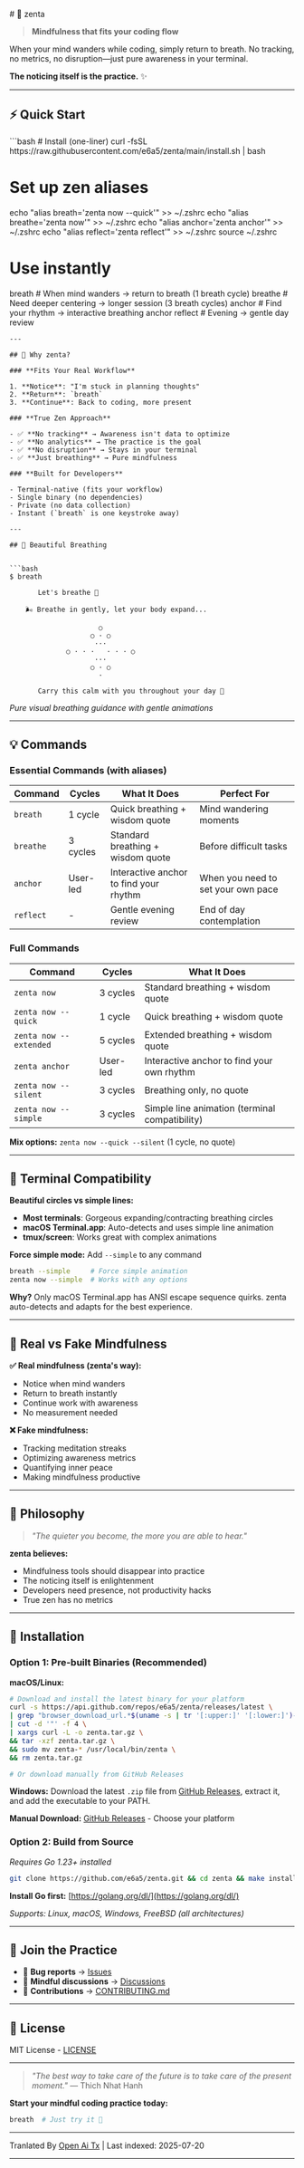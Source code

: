 <translate-content># 🧘 zenta

> **Mindfulness that fits your coding flow**

When your mind wanders while coding, simply return to breath. No tracking, no metrics, no disruption—just pure awareness in your terminal.

**The noticing itself is the practice.** ✨

---

## ⚡ Quick Start
</translate-content>
```bash
# Install (one-liner)
curl -fsSL https://raw.githubusercontent.com/e6a5/zenta/main/install.sh | bash

# Set up zen aliases
echo "alias breath='zenta now --quick'" >> ~/.zshrc
echo "alias breathe='zenta now'" >> ~/.zshrc
echo "alias anchor='zenta anchor'" >> ~/.zshrc
echo "alias reflect='zenta reflect'" >> ~/.zshrc
source ~/.zshrc

# Use instantly
breath    # When mind wanders → return to breath (1 breath cycle)
breathe   # Need deeper centering → longer session (3 breath cycles)
anchor    # Find your rhythm → interactive breathing anchor
reflect   # Evening → gentle day review
```
---

## 🌸 Why zenta?

### **Fits Your Real Workflow**

1. **Notice**: "I'm stuck in planning thoughts"  
2. **Return**: `breath`  
3. **Continue**: Back to coding, more present  

### **True Zen Approach**

- ✅ **No tracking** → Awareness isn't data to optimize  
- ✅ **No analytics** → The practice is the goal  
- ✅ **No disruption** → Stays in your terminal  
- ✅ **Just breathing** → Pure mindfulness  

### **Built for Developers**

- Terminal-native (fits your workflow)  
- Single binary (no dependencies)  
- Private (no data collection)  
- Instant (`breath` is one keystroke away)  

---

## 🌊 Beautiful Breathing


```bash
$ breath

       Let's breathe 🌸

    🌬️ Breathe in gently, let your body expand...

                      ○
                    ○ · ○
                     ···
              ○ · · ·   · · · ○
                     ···
                    ○ · ○
                      ·

       Carry this calm with you throughout your day 🙏
```
_Pure visual breathing guidance with gentle animations_

---

## 💡 Commands

### **Essential Commands (with aliases)**

| Command   | Cycles   | What It Does                           | Perfect For                        |
| --------- | -------- | -------------------------------------- | ---------------------------------- |
| `breath`  | 1 cycle  | Quick breathing + wisdom quote         | Mind wandering moments             |
| `breathe` | 3 cycles | Standard breathing + wisdom quote      | Before difficult tasks             |
| `anchor`  | User-led | Interactive anchor to find your rhythm | When you need to set your own pace |
| `reflect` | -        | Gentle evening review                  | End of day contemplation           |

### **Full Commands**

| Command                | Cycles   | What It Does                                   |
| ---------------------- | -------- | ---------------------------------------------- |
| `zenta now`            | 3 cycles | Standard breathing + wisdom quote              |
| `zenta now --quick`    | 1 cycle  | Quick breathing + wisdom quote                 |
| `zenta now --extended` | 5 cycles | Extended breathing + wisdom quote              |
| `zenta anchor`         | User-led | Interactive anchor to find your own rhythm     |
| `zenta now --silent`   | 3 cycles | Breathing only, no quote                       |
| `zenta now --simple`   | 3 cycles | Simple line animation (terminal compatibility) |

**Mix options:** `zenta now --quick --silent` (1 cycle, no quote)

---

## 🔧 Terminal Compatibility

**Beautiful circles vs simple lines:**

- **Most terminals**: Gorgeous expanding/contracting breathing circles
- **macOS Terminal.app**: Auto-detects and uses simple line animation
- **tmux/screen**: Works great with complex animations

**Force simple mode:** Add `--simple` to any command


```bash
breath --simple     # Force simple animation
zenta now --simple  # Works with any options
```
**Why?** Only macOS Terminal.app has ANSI escape sequence quirks. zenta auto-detects and adapts for the best experience.

---

## 🎯 Real vs Fake Mindfulness

**✅ Real mindfulness (zenta's way):**

- Notice when mind wanders
- Return to breath instantly
- Continue work with awareness
- No measurement needed

**❌ Fake mindfulness:**

- Tracking meditation streaks
- Optimizing awareness metrics
- Quantifying inner peace
- Making mindfulness productive

---

## 🌿 Philosophy

> _"The quieter you become, the more you are able to hear."_

**zenta believes:**

- Mindfulness tools should disappear into practice
- The noticing itself is enlightenment
- Developers need presence, not productivity hacks
- True zen has no metrics

---

## 🚀 Installation

### **Option 1: Pre-built Binaries (Recommended)**

**macOS/Linux:**


```bash
# Download and install the latest binary for your platform
curl -s https://api.github.com/repos/e6a5/zenta/releases/latest \
| grep "browser_download_url.*$(uname -s | tr '[:upper:]' '[:lower:]')-$(uname -m | sed 's/x86_64/amd64/')" \
| cut -d '"' -f 4 \
| xargs curl -L -o zenta.tar.gz \
&& tar -xzf zenta.tar.gz \
&& sudo mv zenta-* /usr/local/bin/zenta \
&& rm zenta.tar.gz

# Or download manually from GitHub Releases
```
**Windows:**
Download the latest `.zip` file from [GitHub Releases](https://github.com/e6a5/zenta/releases), extract it, and add the executable to your PATH.

**Manual Download:** [GitHub Releases](https://github.com/e6a5/zenta/releases) - Choose your platform

### **Option 2: Build from Source**

_Requires Go 1.23+ installed_


```bash
git clone https://github.com/e6a5/zenta.git && cd zenta && make install-system
```
**Install Go first:** [https://golang.org/dl/](https://golang.org/dl/)

_Supports: Linux, macOS, Windows, FreeBSD (all architectures)_

---

## 🧘 Join the Practice

- 🐛 **Bug reports** → [Issues](https://github.com/e6a5/zenta/issues)
- 💭 **Mindful discussions** → [Discussions](https://github.com/e6a5/zenta/discussions)
- 🔧 **Contributions** → [CONTRIBUTING.md](https://raw.githubusercontent.com/e6a5/zenta/main/CONTRIBUTING.md)

---

## 📄 License

MIT License - [LICENSE](LICENSE)

---

> _"The best way to take care of the future is to take care of the present moment."_ — Thich Nhat Hanh

**Start your mindful coding practice today:**


```bash
breath  # Just try it 🙏
```


---

Tranlated By [Open Ai Tx](https://github.com/OpenAiTx/OpenAiTx) | Last indexed: 2025-07-20

---